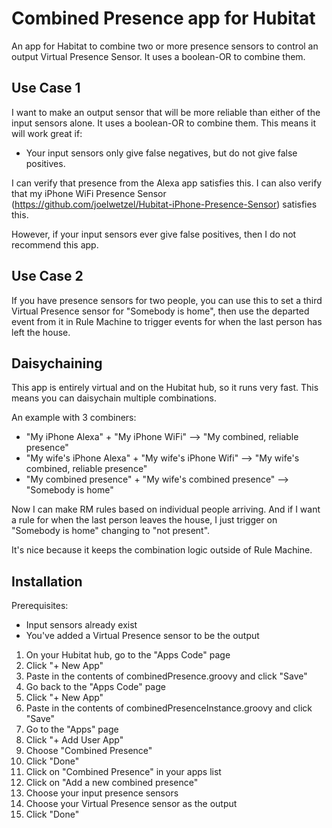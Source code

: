 # Combined Presence app for Hubitat
An app for Habitat to combine two or more presence sensors to control an output Virtual Presence Sensor.  It uses a boolean-OR to combine them.

## Use Case 1
I want to make an output sensor that will be more reliable than either of the input sensors alone.  It uses a boolean-OR to combine them.  This means it will work great if:

- Your input sensors only give false negatives, but do not give false positives.

I can verify that presence from the Alexa app satisfies this.  I can also verify that my iPhone WiFi Presence Sensor (https://github.com/joelwetzel/Hubitat-iPhone-Presence-Sensor) satisfies this.

However, if your input sensors ever give false positives, then I do not recommend this app.

## Use Case 2
If you have presence sensors for two people, you can use this to set a third Virtual Presence sensor for "Somebody is home", then use the departed event from it in Rule Machine to trigger events for when the last person has left the house.

## Daisychaining
This app is entirely virtual and on the Hubitat hub, so it runs very fast.  This means you can daisychain multiple combinations.

An example with 3 combiners:
- "My iPhone Alexa" + "My iPhone WiFi" --> "My combined, reliable presence"
- "My wife's iPhone Alexa" + "My wife's iPhone Wifi" --> "My wife's combined, reliable presence"
- "My combined presence" + "My wife's combined presence" --> "Somebody is home"

Now I can make RM rules based on individual people arriving. And if I want a rule for when the last person leaves the house, I just trigger on "Somebody is home" changing to "not present".

It's nice because it keeps the combination logic outside of Rule Machine.

## Installation

Prerequisites:
- Input sensors already exist
- You've added a Virtual Presence sensor to be the output

1. On your Hubitat hub, go to the "Apps Code" page
2. Click "+ New App"
3. Paste in the contents of combinedPresence.groovy and click "Save"
4. Go back to the "Apps Code" page
5. Click "+ New App"
6. Paste in the contents of combinedPresenceInstance.groovy and click "Save"
7. Go to the "Apps" page
8. Click "+ Add User App"
9. Choose "Combined Presence"
10. Click "Done"
11. Click on "Combined Presence" in your apps list
12. Click on "Add a new combined presence"
13. Choose your input presence sensors
14. Choose your Virtual Presence sensor as the output
15. Click "Done"
